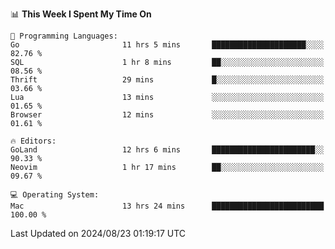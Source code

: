 <!--START_SECTION:waka-->
📊 **This Week I Spent My Time On** 

```text
💬 Programming Languages: 
Go                       11 hrs 5 mins       █████████████████████░░░░   82.76 % 
SQL                      1 hr 8 mins         ██░░░░░░░░░░░░░░░░░░░░░░░   08.56 % 
Thrift                   29 mins             █░░░░░░░░░░░░░░░░░░░░░░░░   03.66 % 
Lua                      13 mins             ░░░░░░░░░░░░░░░░░░░░░░░░░   01.65 % 
Browser                  12 mins             ░░░░░░░░░░░░░░░░░░░░░░░░░   01.61 % 

🔥 Editors: 
GoLand                   12 hrs 6 mins       ███████████████████████░░   90.33 % 
Neovim                   1 hr 17 mins        ██░░░░░░░░░░░░░░░░░░░░░░░   09.67 % 

💻 Operating System: 
Mac                      13 hrs 24 mins      █████████████████████████   100.00 % 
```


 Last Updated on 2024/08/23 01:19:17 UTC
<!--END_SECTION:waka-->
